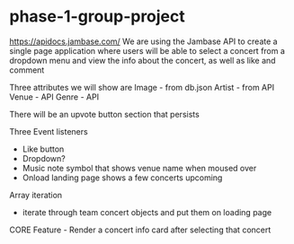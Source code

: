 # phase-1-group-project
https://apidocs.jambase.com/
We are using the Jambase API to create a single page application where
users will be able to select a concert from a dropdown menu and view the
info about the concert, as well as like and comment

Three attributes we will show are
Image - from db.json
Artist - from API
Venue - API
Genre - API


There will be an upvote button section that persists

Three Event listeners
- Like button
- Dropdown?
- Music note symbol that shows venue name when moused over
- Onload landing page shows a few concerts upcoming

Array iteration
- iterate through team concert objects and put them on loading page


CORE Feature - Render a concert info card after selecting that concert


